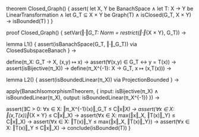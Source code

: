 theorem Closed_Graph() {
  assert(
    let X, Y be BanachSpace ∧
    let T: X → Y be LinearTransformation ∧
    let G_T ⊆ X × Y be Graph(T) ∧
    isClosed(G_T, X × Y) →
    isBounded(T)
  )
}

proof Closed_Graph() {
  setVar(‖·‖_G_T: Norm = restrict(‖·‖_{X × Y}, G_T)) →
  
  lemma L1() {
    assert(isBanachSpace(G_T, ‖·‖_G_T)) via ClosedSubspaceBanach
  } →

  define(π_X: G_T → X, (x,y) ↦ x) →
  assert(∀(x,y) ∈ G_T ↔ y = T(x)) →
  assert(isBijective(π_X)) →
  define(π_X^{-1}: X → G_T, x ↦ (x,T(x))) →
  
  lemma L2() {
    assert(isBoundedLinear(π_X)) via ProjectionBounded
  } →

  apply(BanachIsomorphismTheorem, {
    input: isBijective(π_X) ∧ isBoundedLinear(π_X),
    output: isBoundedLinear(π_X^{-1})
  }) →

  assert(∃C > 0: ∀x ∈ X: ‖π_X^{-1}(x)‖_G_T ≤ C‖x‖_X) →
  assert(∀x ∈ X: ‖(x,T(x))‖_{X × Y} ≤ C‖x‖_X) →
  assert(∀x ∈ X: max{‖x‖_X, ‖T(x)‖_Y} ≤ C‖x‖_X) →
  assert(∀x ∈ X: ‖T(x)‖_Y ≤ max{‖x‖_X, ‖T(x)‖_Y}) →
  assert(∀x ∈ X: ‖T(x)‖_Y ≤ C‖x‖_X) →
  conclude(isBounded(T))
}